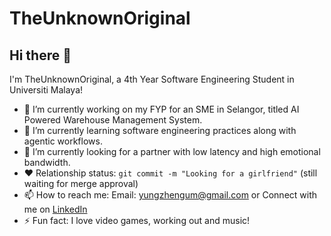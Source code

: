# TheUnknownOriginal
## Hi there 👋

I'm TheUnknownOriginal, a 4th Year Software Engineering Student in Universiti Malaya!

<!--
**TheUnknownOriginal/TheUnknownOriginal** is a ✨ _special_ ✨ repository because its `README.md` (this file) appears on your GitHub profile.

Here are some ideas to get you started:
-->

- 🔭 I’m currently working on my FYP for an SME in Selangor, titled AI Powered Warehouse Management System.
- 🌱 I’m currently learning software engineering practices along with agentic workflows.
- 👯 I’m currently looking for a partner with low latency and high emotional bandwidth.
- ❤️ Relationship status: `git commit -m "Looking for a girlfriend"` (still waiting for merge approval)
- 📫 How to reach me: Email: yungzhengum@gmail.com or Connect with me on [LinkedIn](https://www.linkedin.com/in/yung-zheng-leong/)
- ⚡ Fun fact: I love video games, working out and music!

